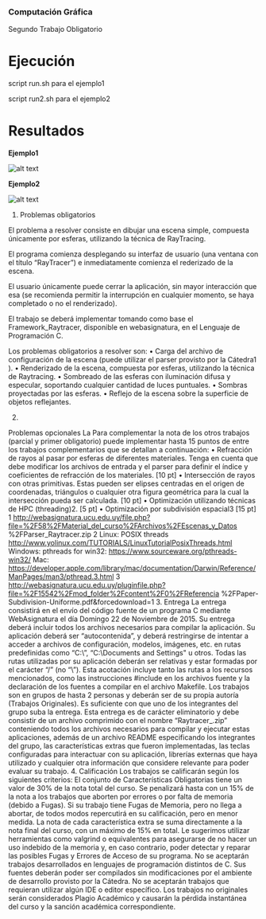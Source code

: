 ### Computación Gráfica
Segundo Trabajo Obligatorio

# Ejecución

script run.sh para el ejemplo1

script run2.sh para el ejemplo2


# Resultados

**Ejemplo1**

![alt text](https://github.com/nandotorterolo/computaciongrafica/blob/master/obligatorio2/Ejemplo1.png "Ejemplo1")

**Ejemplo2**

![alt text](https://github.com/nandotorterolo/computaciongrafica/blob/master/obligatorio2/Ejemplo2.png "Ejemplo2")


1. Problemas obligatorios

El problema a resolver consiste en dibujar una escena simple, compuesta únicamente por
esferas, utilizando la técnica de RayTracing.

El programa comienza desplegando su interfaz de usuario (una ventana con el título
“RayTracer”) e inmediatamente comienza el rederizado de la escena.

El usuario únicamente puede cerrar la aplicación, sin mayor interacción que esa (se
recomienda permitir la interrupción en cualquier momento, se haya completado o no el
renderizado).

El trabajo se deberá implementar tomando como base el Framework_Raytracer, disponible
en webasignatura, en el Lenguaje de Programación C.

Los problemas obligatorios a resolver son:
• Carga del archivo de configuración de la escena (puede utilizar el parser provisto por la Cátedra1 ).
• Renderizado de la escena, compuesta por esferas, utilizando la técnica de Raytracing.
• Sombreado de las esferas con iluminación difusa y especular, soportando cualquier cantidad de luces puntuales.
• Sombras proyectadas por las esferas.
• Reflejo de la escena sobre la superficie de objetos reflejantes.

2.
Problemas opcionales
La Para complementar la nota de los otros trabajos (parcial y primer obligatorio) puede
implementar hasta 15 puntos de entre los trabajos complementarios que se detallan a
continuación:
• Refracción de rayos al pasar por esferas de diferentes materiales. Tenga en cuenta
    que debe modificar los archivos de entrada y el parser para definir el índice y
    coeficientes de refracción de los materiales. [10 pt]
• Intersección de rayos con otras primitivas. Estas pueden ser elipses centradas en el
    origen de coordenadas, triángulos o cualquier otra figura geométrica para la cual la
     intersección pueda ser calculada. [10 pt]
• Optimización utilizando técnicas de HPC (threading)2. [5 pt]
• Optimización por subdivisión espacial3 [15 pt]
1 http://webasignatura.ucu.edu.uy/file.php?file=%2F58%2FMaterial_del_curso%2FArchivos%2FEscenas_y_Datos
%2FParser_Raytracer.zip
2 Linux: POSIX threads http://www.yolinux.com/TUTORIALS/LinuxTutorialPosixThreads.html
Windows: pthreads for win32: https://www.sourceware.org/pthreads-win32/
Mac: https://developer.apple.com/library/mac/documentation/Darwin/Reference/ManPages/man3/pthread.3.html
3 http://webasignatura.ucu.edu.uy/pluginfile.php?file=%2F15542%2Fmod_folder%2Fcontent%2F0%2FReferencia
%2FPaper-Subdivision-Uniforme.pdf&forcedownload=1
3.
Entrega
La entrega consistirá en el envío del código fuente de un programa C mediante
WebAsignatura el día Domingo 22 de Noviembre de 2015. Su entrega deberá incluir todos
los archivos necesarios para compilar la aplicación.
Su aplicación deberá ser “autocontenida”, y deberá restringirse de intentar a acceder a
archivos de configuración, modelos, imágenes, etc. en rutas predefinidas como “C:\”,
“C:\Documents and Settings" u otros. Todas las rutas utilizadas por su aplicación deberán
ser relativas y estar formadas por el carácter “/” (no “\”). Esta acotación incluye tanto las
rutas a los recursos mencionados, como las instrucciones #include en los archivos fuente y
la declaración de los fuentes a compilar en el archivo Makefile.
Los trabajos son en grupos de hasta 2 personas y deberán ser de su propia autoría (Trabajos
Originales). Es suficiente con que uno de los integrantes del grupo suba la entrega.
Esta entrega es de carácter eliminatorio y debe consistir de un archivo comprimido con el
nombre “Raytracer_<Apellidos>.zip” conteniendo todos los archivos necesarios para
compilar y ejecutar estas aplicaciones, además de un archivo README especificando los
integrantes del grupo, las características extras que fueron implementadas, las teclas
configuradas para interactuar con su aplicación, librerías externas que haya utilizado y
cualquier otra información que considere relevante para poder evaluar su trabajo.
4.
Calificación
Los trabajos se calificarán según los siguientes criterios: El conjunto de Características
Obligatorias tiene un valor de 30% de la nota total del curso.
Se penalizará hasta con un 15% de la nota a los trabajos que aborten por errores o por falta
de memoria (debido a Fugas). Si su trabajo tiene Fugas de Memoria, pero no llega a abortar,
de todos modos repercutirá en su calificación, pero en menor medida.
La nota de cada característica extra se suma directamente a la nota final del curso, con un
máximo de 15% en total.
Le sugerimos utilizar herramientas como valgrind o equivalentes para asegurarse de no
hacer un uso indebido de la memoria y, en caso contrario, poder detectar y reparar las
posibles Fugas y Errores de Acceso de su programa.
No se aceptarán trabajos desarrollados en lenguajes de programación distintos de C.
Sus fuentes deberán poder ser compilados sin modificaciones por el ambiente de desarrollo
provisto por la Cátedra. No se aceptarán trabajos que requieran utilizar algún IDE o editor
específico.
Los trabajos no originales serán considerados Plagio Académico y causarán la pérdida
instantánea del curso y la sanción académica correspondiente.
